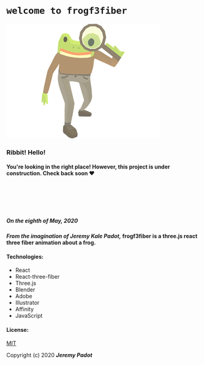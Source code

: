 # `welcome to frogf3fiber`

![detective frog](public/frogplaceholder.png)

### Ribbit! Hello! 
#### You're looking in the right place! However, this project is under construction. Check back soon ❤️
</br >
</br >
</br >
<!-- </br > -->
<!-- </br > -->
<!-- </br > -->

</br >

##### _On the eighth of May, 2020_
#### _From the imagination of_ _Jeremy Kale Padot,_ frogf3fiber is a three.js react three fiber animation about a frog.




#### Technologies:
* React
* React-three-fiber
* Three.js
* Blender
* Adobe
* Illustrator
* Affinity
* JavaScript


#### License:

[MIT](https://choosealicense.com/licenses/mit/)

Copyright (c) 2020 **_Jeremy Padot_**